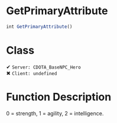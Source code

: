 # GetPrimaryAttribute
```js	
int GetPrimaryAttribute()
```
# Class
✔ `Server: CDOTA_BaseNPC_Hero`  
✖ `Client: undefined`  

# Function Description
0 = strength, 1 = agility, 2 = intelligence.
